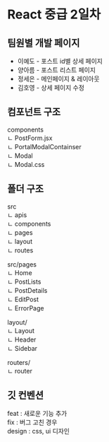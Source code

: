 # React 중급 2일차

## 팀원별 개발 페이지

- 이예도 - 포스트 id별 상세 페이지
- 양아름 - 포스트 리스트 페이지
- 정세은 - 메인페이지 & 레이아웃
- 김호영 - 상세 페이지 수정

## 컴포넌트 구조

components <br>
ㄴ PostForm.jsx <br>
ㄴ PortalModalContainser <br>
ㄴ Modal<br>
ㄴ Modal.css<br>

## 폴더 구조

src <br>
ㄴ apis <br>
ㄴ components <br>
ㄴ pages <br>
ㄴ layout <br>
ㄴ routes <br>

src/pages <br>
ㄴ Home <br>
ㄴ PostLists <br>
ㄴ PostDetails <br>
ㄴ EditPost<br>
ㄴ ErrorPage<br>

layout/ <br>
ㄴ Layout <br>
ㄴ Header<br>
ㄴ Sidebar<br>

routers/ <br>
ㄴ router <br>

## 깃 컨벤션

feat : 새로운 기능 추가 <br>
fix : 버그 고친 경우 <br>
design : css, ui 디자인 <br>
